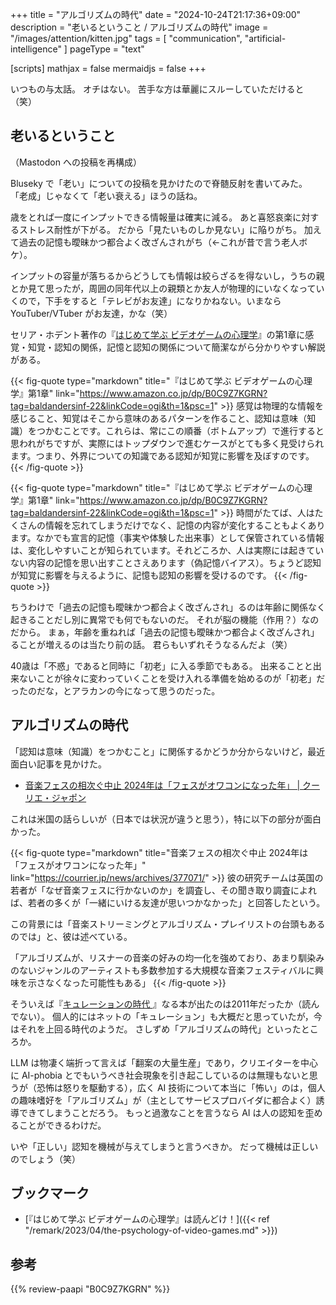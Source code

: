 +++
title = "アルゴリズムの時代"
date =  "2024-10-24T21:17:36+09:00"
description = "老いるということ / アルゴリズムの時代"
image = "/images/attention/kitten.jpg"
tags = [ "communication", "artificial-intelligence" ]
pageType = "text"

[scripts]
  mathjax = false
  mermaidjs = false
+++

いつもの与太話。
オチはない。
苦手な方は華麗にスルーしていただけると（笑）

## 老いるということ

（Mastodon への投稿を再構成）

Bluseky で「老い」についての投稿を見かけたので脊髄反射を書いてみた。
「老成」じゃなくて「老い衰える」ほうの話ね。

歳をとれば一度にインプットできる情報量は確実に減る。
あと喜怒哀楽に対するストレス耐性が下がる。
だから「見たいものしか見ない」に陥りがち。
加えて過去の記憶も曖昧かつ都合よく改ざんされがち（←これが昔で言う老人ボケ）。

インプットの容量が落ちるからどうしても情報は絞らざるを得ないし，うちの親とか見て思ったが，周囲の同年代以上の親類とか友人が物理的にいなくなっていくので，下手をすると「テレビがお友達」になりかねない。いまなら YouTuber/VTuber がお友達，かな（笑）

セリア・ホデント著作の『[はじめて学ぶ ビデオゲームの心理学]』の第1章に感覚・知覚・認知の関係，記憶と認知の関係について簡潔ながら分かりやすい解説がある。

{{< fig-quote type="markdown" title="『はじめて学ぶ ビデオゲームの心理学』第1章" link="https://www.amazon.co.jp/dp/B0C9Z7KGRN?tag=baldandersinf-22&linkCode=ogi&th=1&psc=1" >}}
感覚は物理的な情報を感じること、知覚はそこから意味のあるパターンを作ること、認知は意味（知識）をつかむことです。これらは、常にこの順番（ボトムアップ）で進行すると思われがちですが、実際にはトップダウンで進むケースがとても多く見受けられます。つまり、外界についての知識である認知が知覚に影響を及ぼすのです。
{{< /fig-quote >}}

{{< fig-quote type="markdown" title="『はじめて学ぶ ビデオゲームの心理学』第1章" link="https://www.amazon.co.jp/dp/B0C9Z7KGRN?tag=baldandersinf-22&linkCode=ogi&th=1&psc=1" >}}
時間がたてば、人はたくさんの情報を忘れてしまうだけでなく、記憶の内容が変化することもよくあります。なかでも宣言的記憶（事実や体験した出来事）として保管されている情報は、変化しやすいことが知られています。それどころか、人は実際には起きていない内容の記憶を思い出すことさえあります（偽記憶バイアス）。ちょうど認知が知覚に影響を与えるように、記憶も認知の影響を受けるのです。
{{< /fig-quote >}}

ちうわけで「過去の記憶も曖昧かつ都合よく改ざんされ」るのは年齢に関係なく起きることだし別に異常でも何でもないのだ。
それが脳の機能（作用？）なのだから。
まぁ，年齢を重ねれば「過去の記憶も曖昧かつ都合よく改ざんされ」ることが増えるのは当たり前の話。
君らもいずれそうなるんだよ（笑）

40歳は「不惑」であると同時に「初老」に入る季節でもある。
出来ることと出来ないことが徐々に変わっていくことを受け入れる準備を始めるのが「初老」だったのだな，とアラカンの今になって思うのだった。

## アルゴリズムの時代

「認知は意味（知識）をつかむこと」に関係するかどうか分からないけど，最近面白い記事を見かけた。

- [音楽フェスの相次ぐ中止 2024年は「フェスがオワコンになった年」 | クーリエ・ジャポン](https://courrier.jp/news/archives/377071/)

これは米国の話らしいが（日本では状況が違うと思う），特に以下の部分が面白かった。

{{< fig-quote type="markdown" title="音楽フェスの相次ぐ中止 2024年は「フェスがオワコンになった年」" link="https://courrier.jp/news/archives/377071/" >}}
彼の研究チームは英国の若者が「なぜ音楽フェスに行かないのか」を調査し、その聞き取り調査によれば、若者の多くが「一緒にいける友達が思いつかなかった」と回答したという。

この背景には「音楽ストリーミングとアルゴリズム・プレイリストの台頭もあるのでは」と、彼は述べている。

「アルゴリズムが、リスナーの音楽の好みの均一化を強めており、あまり馴染みのないジャンルのアーティストも多数参加する大規模な音楽フェスティバルに興味を示さなくなった可能性もある」
{{< /fig-quote >}}

そういえば『[キュレーションの時代 ](https://www.chikumashobo.co.jp/product/9784480065919/ "『キュレーションの時代』佐々木　俊尚 | 筑摩書房")』なる本が出たのは2011年だったか（読んでない）。
個人的にはネットの「キュレーション」も大概だと思っていたが，今はそれを上回る時代のようだ。
さしずめ「アルゴリズムの時代」といったところか。

LLM は物凄く端折って言えば「翻案の大量生産」であり，クリエイターを中心に AI-phobia とでもいうべき社会現象を引き起こしているのは無理もないと思うが（恐怖は怒りを駆動する），広く AI 技術について本当に「怖い」のは，個人の趣味嗜好を「アルゴリズム」が（主としてサービスプロバイダに都合よく）誘導できてしまうことだろう。
もっと過激なことを言うなら AI は人の認知を歪めることができるわけだ。

いや「正しい」認知を機械が与えてしまうと言うべきか。
だって機械は正しいのでしょう（笑）

## ブックマーク

- [『はじめて学ぶ ビデオゲームの心理学』は読んどけ！]({{< ref "/remark/2023/04/the-psychology-of-video-games.md" >}})

[はじめて学ぶ ビデオゲームの心理学]: https://www.amazon.co.jp/dp/B0C9Z7KGRN?tag=baldandersinf-22&linkCode=ogi&th=1&psc=1 "はじめて学ぶ ビデオゲームの心理学 脳のはたらきとユーザー体験（UX） | セリア ホデント, 山根 信二（監修）, 山根 信二, 成田 啓行 | 工学 | Kindleストア | Amazon"

## 参考

{{% review-paapi "B0C9Z7KGRN" %}} <!-- はじめて学ぶ ビデオゲームの心理学 Kindle 版 -->
